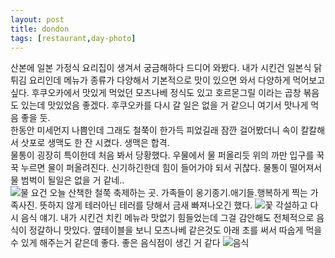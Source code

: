 ```yaml
---
layout: post
title: dondon
tags: [restaurant,day-photo]
---
```

산본에 일본 가정식 요리집이 생겨서 궁금해하다 드디어 와봤다. 내가 시킨건 일본식 닭튀김 요리인데 메뉴가 종류가 다양해서 기본적으로 맛이 있으면 와서 다양하게 먹어보고 싶다. 후쿠오카에서 맛있게 먹었던 모츠나베 정식도 있고 호르몬그릴 이라는 곱창 볶음도 있는데 맛있었음 좋겠다. 후쿠오카를 다시 갈 일은 없을 거 같으니 여기서 맛나게 먹음 좋을 둣.         
한동안 미세먼지 나쁨인데 그래도 철쭉이 한가득 피었길래 잠깐 걸어봤더니 속이 칼칼해서 삿포로 생맥도 한 잔 시켰다. 생맥은 합격.      
물통이 굉장히 특이한데 처음 봐서 당황했다. 우물에서 물 퍼올리듯 위의 까만 입구를 꾹꾹 누르면 물이 퍼올려진다. 신기하긴한데 힘이 들어가야 되서 귀찮다. 물통이 떨어져서 물 범벅이 될일은 없을 거 같네..       
![물](https://lh3.googleusercontent.com/-jnktXmlnkwY/VxxLFdUL1kI/AAAAAAAAApc/ZI6LURiXmGIg5lHbYiRT1BJSMH66gO9lACHM/s1280/upload_-1)
요건 오늘 산책한 철쭉 축제하는 곳. 가족들이 옹기종기.애기들.행복하게 찍는 가족사진. 뜻하지 않게 테러아닌 테러를 당해서 금새 빠져나오긴 했다.
![꽃](https://lh3.googleusercontent.com/-jAseyC1SaWk/VxxNJwB2VpI/AAAAAAAAApk/mzmtnZNxCUA4ttsy4wkOxNlELBx9v-OHwCHM/s1280/upload_-1)
각설하고 다시 음식 얘기. 내가 시킨건 치킨 메뉴라 맛없기 힘들었는데 그걸 감안해도 전체적으로 음식이 정갈하니 맛있다. 옆테이블을 보니 모츠나베 같은것도 아래 초를 써서 따숩게 먹을 수 있게 해주는거 같은데 좋다. 좋은 음식점이 생긴 거 같다
![음식](https://lh3.googleusercontent.com/-Xb9YYYFgZ3U/VxxN8tIfSnI/AAAAAAAAAp4/fIFXWQAhYvoIVg23tpXc4Utg6-xbaI8UQCHM/s1280/upload_-1)
